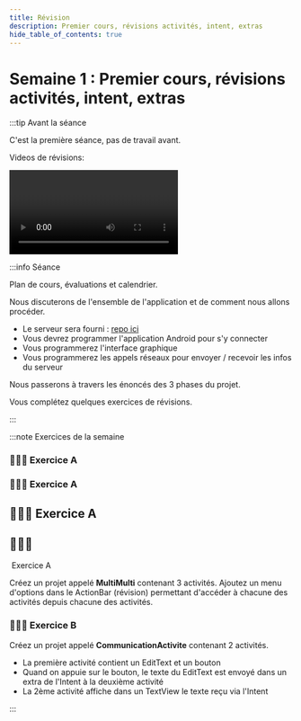 ```yaml
---
title: Révision
description: Premier cours, révisions activités, intent, extras
hide_table_of_contents: true
---
```


# Semaine 1 : Premier cours, révisions activités, intent, extras


<Row>

<Column>

:::tip Avant la séance

C'est la première séance, pas de travail avant.

Videos de révisions:

<Video url="https://www.youtube.com/watch?v=qvty1jwEj-4" />

<Video url="https://www.youtube.com/watch?v=Zu2pd6vOxMM" />

:::

</Column>

<Column>

:::info Séance

Plan de cours, évaluations et calendrier.

Nous discuterons de l'ensemble de l'application et de comment nous allons procéder.

- Le serveur sera fourni : [repo ici](https://github.com/departement-info-cem/KickMyB-Server)
- Vous devrez programmer l'application Android pour s'y connecter
- Vous programmerez l'interface graphique
- Vous programmerez les appels réseaux pour envoyer / recevoir les infos du serveur

Nous passerons à travers les énoncés des 3 phases du projet.

Vous complétez quelques exercices de révisions.

:::

</Column>

</Row>

:::note Exercices de la semaine

### 🧑‍🎓🤖 Exercice A
<h3>🧑‍🎓🤖&nbsp;Exercice A</h3>
<h2>🧑‍🎓🤖&nbsp;Exercice A</h2>
<h3><h2>🧑‍🎓🤖</h2>&nbsp;Exercice A</h3>

Créez un projet appelé **MultiMulti** contenant 3 activités. Ajoutez un menu d'options dans le ActionBar (révision) permettant d'accéder à chacune des activités depuis chacune des activités.

### 🧑‍🎓🤖 Exercice B

Créez un projet appelé **CommunicationActivite** contenant 2 activités.

- La première activité contient un EditText et un bouton
- Quand on appuie sur le bouton, le texte du EditText est envoyé dans un extra de l'Intent à la deuxième activité
- La 2ème activité affiche dans un TextView le texte reçu via l'Intent

:::
